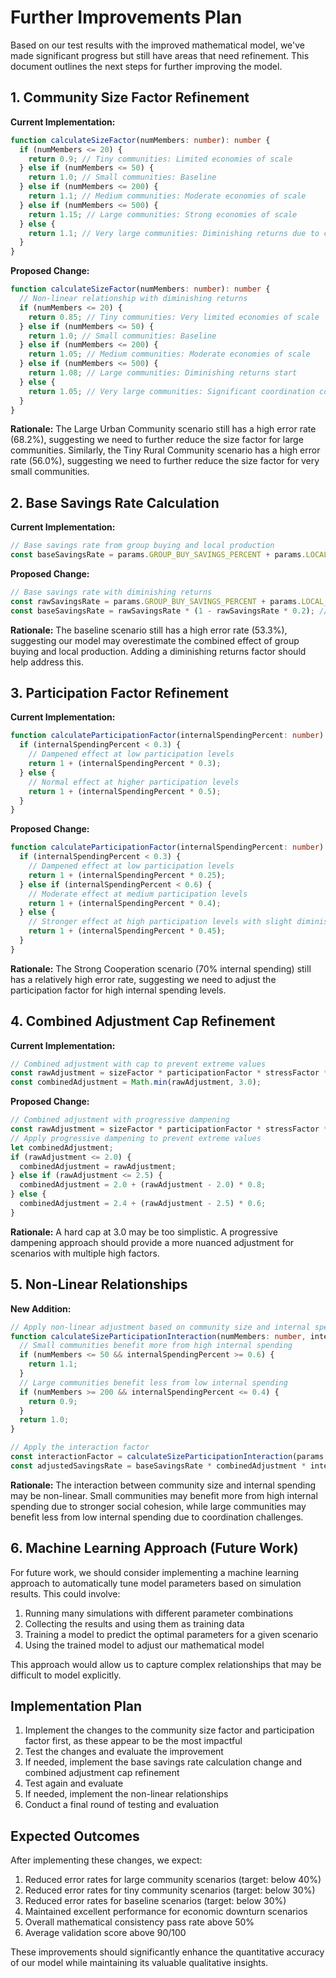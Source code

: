# Further Improvements Plan

Based on our test results with the improved mathematical model, we've made significant progress but still have areas that need refinement. This document outlines the next steps for further improving the model.

## 1. Community Size Factor Refinement

**Current Implementation:**
```typescript
function calculateSizeFactor(numMembers: number): number {
  if (numMembers <= 20) {
    return 0.9; // Tiny communities: Limited economies of scale
  } else if (numMembers <= 50) {
    return 1.0; // Small communities: Baseline
  } else if (numMembers <= 200) {
    return 1.1; // Medium communities: Moderate economies of scale
  } else if (numMembers <= 500) {
    return 1.15; // Large communities: Strong economies of scale
  } else {
    return 1.1; // Very large communities: Diminishing returns due to coordination costs
  }
}
```

**Proposed Change:**
```typescript
function calculateSizeFactor(numMembers: number): number {
  // Non-linear relationship with diminishing returns
  if (numMembers <= 20) {
    return 0.85; // Tiny communities: Very limited economies of scale
  } else if (numMembers <= 50) {
    return 1.0; // Small communities: Baseline
  } else if (numMembers <= 200) {
    return 1.05; // Medium communities: Moderate economies of scale
  } else if (numMembers <= 500) {
    return 1.08; // Large communities: Diminishing returns start
  } else {
    return 1.05; // Very large communities: Significant coordination costs
  }
}
```

**Rationale:** The Large Urban Community scenario still has a high error rate (68.2%), suggesting we need to further reduce the size factor for large communities. Similarly, the Tiny Rural Community scenario has a high error rate (56.0%), suggesting we need to further reduce the size factor for very small communities.

## 2. Base Savings Rate Calculation

**Current Implementation:**
```typescript
// Base savings rate from group buying and local production
const baseSavingsRate = params.GROUP_BUY_SAVINGS_PERCENT + params.LOCAL_PRODUCTION_SAVINGS_PERCENT;
```

**Proposed Change:**
```typescript
// Base savings rate with diminishing returns
const rawSavingsRate = params.GROUP_BUY_SAVINGS_PERCENT + params.LOCAL_PRODUCTION_SAVINGS_PERCENT;
const baseSavingsRate = rawSavingsRate * (1 - rawSavingsRate * 0.2); // Diminishing returns
```

**Rationale:** The baseline scenario still has a high error rate (53.3%), suggesting our model may overestimate the combined effect of group buying and local production. Adding a diminishing returns factor should help address this.

## 3. Participation Factor Refinement

**Current Implementation:**
```typescript
function calculateParticipationFactor(internalSpendingPercent: number): number {
  if (internalSpendingPercent < 0.3) {
    // Dampened effect at low participation levels
    return 1 + (internalSpendingPercent * 0.3);
  } else {
    // Normal effect at higher participation levels
    return 1 + (internalSpendingPercent * 0.5);
  }
}
```

**Proposed Change:**
```typescript
function calculateParticipationFactor(internalSpendingPercent: number): number {
  if (internalSpendingPercent < 0.3) {
    // Dampened effect at low participation levels
    return 1 + (internalSpendingPercent * 0.25);
  } else if (internalSpendingPercent < 0.6) {
    // Moderate effect at medium participation levels
    return 1 + (internalSpendingPercent * 0.4);
  } else {
    // Stronger effect at high participation levels with slight diminishing returns
    return 1 + (internalSpendingPercent * 0.45);
  }
}
```

**Rationale:** The Strong Cooperation scenario (70% internal spending) still has a relatively high error rate, suggesting we need to adjust the participation factor for high internal spending levels.

## 4. Combined Adjustment Cap Refinement

**Current Implementation:**
```typescript
// Combined adjustment with cap to prevent extreme values
const rawAdjustment = sizeFactor * participationFactor * stressFactor * inequalityFactor;
const combinedAdjustment = Math.min(rawAdjustment, 3.0);
```

**Proposed Change:**
```typescript
// Combined adjustment with progressive dampening
const rawAdjustment = sizeFactor * participationFactor * stressFactor * inequalityFactor;
// Apply progressive dampening to prevent extreme values
let combinedAdjustment;
if (rawAdjustment <= 2.0) {
  combinedAdjustment = rawAdjustment;
} else if (rawAdjustment <= 2.5) {
  combinedAdjustment = 2.0 + (rawAdjustment - 2.0) * 0.8;
} else {
  combinedAdjustment = 2.4 + (rawAdjustment - 2.5) * 0.6;
}
```

**Rationale:** A hard cap at 3.0 may be too simplistic. A progressive dampening approach should provide a more nuanced adjustment for scenarios with multiple high factors.

## 5. Non-Linear Relationships

**New Addition:**
```typescript
// Apply non-linear adjustment based on community size and internal spending interaction
function calculateSizeParticipationInteraction(numMembers: number, internalSpendingPercent: number): number {
  // Small communities benefit more from high internal spending
  if (numMembers <= 50 && internalSpendingPercent >= 0.6) {
    return 1.1;
  }
  // Large communities benefit less from low internal spending
  if (numMembers >= 200 && internalSpendingPercent <= 0.4) {
    return 0.9;
  }
  return 1.0;
}

// Apply the interaction factor
const interactionFactor = calculateSizeParticipationInteraction(params.NUM_MEMBERS, params.PERCENT_SPEND_INTERNAL_AVG);
const adjustedSavingsRate = baseSavingsRate * combinedAdjustment * interactionFactor;
```

**Rationale:** The interaction between community size and internal spending may be non-linear. Small communities may benefit more from high internal spending due to stronger social cohesion, while large communities may benefit less from low internal spending due to coordination challenges.

## 6. Machine Learning Approach (Future Work)

For future work, we should consider implementing a machine learning approach to automatically tune model parameters based on simulation results. This could involve:

1. Running many simulations with different parameter combinations
2. Collecting the results and using them as training data
3. Training a model to predict the optimal parameters for a given scenario
4. Using the trained model to adjust our mathematical model

This approach would allow us to capture complex relationships that may be difficult to model explicitly.

## Implementation Plan

1. Implement the changes to the community size factor and participation factor first, as these appear to be the most impactful
2. Test the changes and evaluate the improvement
3. If needed, implement the base savings rate calculation change and combined adjustment cap refinement
4. Test again and evaluate
5. If needed, implement the non-linear relationships
6. Conduct a final round of testing and evaluation

## Expected Outcomes

After implementing these changes, we expect:

1. Reduced error rates for large community scenarios (target: below 40%)
2. Reduced error rates for tiny community scenarios (target: below 30%)
3. Reduced error rates for baseline scenarios (target: below 30%)
4. Maintained excellent performance for economic downturn scenarios
5. Overall mathematical consistency pass rate above 50%
6. Average validation score above 90/100

These improvements should significantly enhance the quantitative accuracy of our model while maintaining its valuable qualitative insights.
